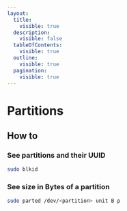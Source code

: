 ```yaml
---
layout:
  title:
    visible: true
  description:
    visible: false
  tableOfContents:
    visible: true
  outline:
    visible: true
  pagination:
    visible: true
---
```


# Partitions

## How to

### See partitions and their UUID

```bash
sudo blkid
```

### See size in Bytes of a partition

```bash
sudo parted /dev/<partition> unit B p
```
